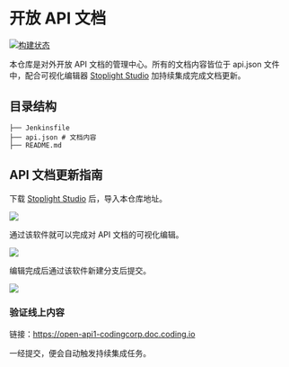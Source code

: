 # 开放 API 文档

[![构建状态](https://codingcorp.coding.net/badges/coding-help-generator/job/54361/build.svg)](https://codingcorp.coding.net/p/api-test-go/ci/job)

本仓库是对外开放 API 文档的管理中心。所有的文档内容皆位于 api.json 文件中，配合可视化编辑器 [Stoplight Studio](https://stoplight.io/studio/) 加持续集成完成文档更新。

## 目录结构

```text
├── Jenkinsfile
├── api.json # 文档内容
├── README.md
```

## API 文档更新指南

下载 [Stoplight Studio](https://stoplight.io/studio/) 后，导入本仓库地址。

![](https://help-assets.codehub.cn/enterprise/20201109151348.png)

通过该软件就可以完成对 API 文档的可视化编辑。

![](https://help-assets.codehub.cn/enterprise/20201109151439.png)

编辑完成后通过该软件新建分支后提交。

![](https://help-assets.codehub.cn/enterprise/20201109152004.png)

### 验证线上内容

链接：https://open-api1-codingcorp.doc.coding.io

一经提交，便会自动触发持续集成任务。
